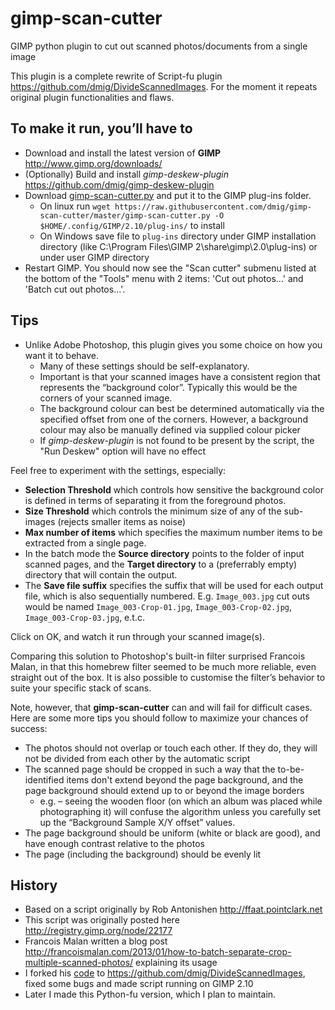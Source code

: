 # gimp-scan-cutter
GIMP python plugin to cut out scanned photos/documents from a single image

This plugin is a complete rewrite of Script-fu plugin https://github.com/dmig/DivideScannedImages. For the moment it repeats original plugin functionalities and flaws.

## To make it run, you’ll have to
* Download and install the latest version of **GIMP** http://www.gimp.org/downloads/
* (Optionally) Build and install _gimp-deskew-plugin_ https://github.com/dmig/gimp-deskew-plugin
* Download [gimp-scan-cutter.py](https://raw.githubusercontent.com/dmig/gimp-scan-cutter/master/gimp-scan-cutter.py) and put it to the GIMP plug-ins folder.
    * On linux run `wget https://raw.githubusercontent.com/dmig/gimp-scan-cutter/master/gimp-scan-cutter.py -O $HOME/.config/GIMP/2.10/plug-ins/` to install
    * On Windows save file to `plug-ins` directory under GIMP installation directory (like C:\Program Files\GIMP 2\share\gimp\2.0\plug-ins) or under user GIMP directory
* Restart GIMP. You should now see the "Scan cutter" submenu listed at the bottom of the "Tools" menu with 2 items: 'Cut out photos...' and 'Batch cut out photos...'.

## Tips
* Unlike Adobe Photoshop, this plugin gives you some choice on how you want it to behave.
    * Many of these settings should be self-explanatory.
    * Important is that your scanned images have a consistent region that represents the “background color”. Typically this would be the corners of your scanned image.
    * The background colour can best be determined automatically via the specified offset from one of the corners. However, a background colour may also be manually defined via supplied colour picker
    * If _gimp-deskew-plugin_ is not found to be present by the script, the "Run Deskew" option will have no effect

Feel free to experiment with the settings, especially:
* **Selection Threshold** which controls how sensitive the background color is defined in terms of separating it from the foreground photos.
* **Size Threshold** which controls the minimum size of any of the sub-images (rejects smaller items as noise)
* **Max number of items** which specifies the maximum number items to be extracted from a single page.
* In the batch mode the **Source directory** points to the folder of input scanned pages, and the **Target directory** to a (preferrably empty) directory that will contain the output.
* The **Save file suffix** specifies the suffix that will be used for each output file, which is also sequentially numbered. E.g. `Image_003.jpg` cut outs would be named `Image_003-Crop-01.jpg`, `Image_003-Crop-02.jpg`, `Image_003-Crop-03.jpg`, e.t.c.

Click on OK, and watch it run through your scanned image(s).

Comparing this solution to Photoshop's built-in filter surprised Francois Malan, in that this homebrew filter seemed to be much more reliable, even straight out of the box. It is also possible to customise the filter’s behavior to suite your specific stack of scans.

Note, however, that **gimp-scan-cutter** can and will fail for difficult cases. Here are some more tips you should follow to maximize your chances of success:

* The photos should not overlap or touch each other. If they do, they will not be divided from each other by the automatic script
* The scanned page should be cropped in such a way that the to-be-identified items don't extend beyond the page background, and the page background should extend up to or beyond the image borders
    * e.g. – seeing the wooden floor (on which an album was placed while photographing it) will confuse the algorithm unless you carefully set up the “Background Sample X/Y offset” values.
* The page background should be uniform (white or black are good), and have enough contrast relative to the photos
* The page (including the background) should be evenly lit

## History
* Based on a script originally by Rob Antonishen http://ffaat.pointclark.net
* This script was originally posted here http://registry.gimp.org/node/22177
* Francois Malan written a blog post http://francoismalan.com/2013/01/how-to-batch-separate-crop-multiple-scanned-photos/ explaining its usage
* I forked his [code](https://github.com/FrancoisMalan/DivideScannedImages) to https://github.com/dmig/DivideScannedImages, fixed some bugs and made script running on GIMP 2.10
* Later I made this Python-fu version, which I plan to maintain.

